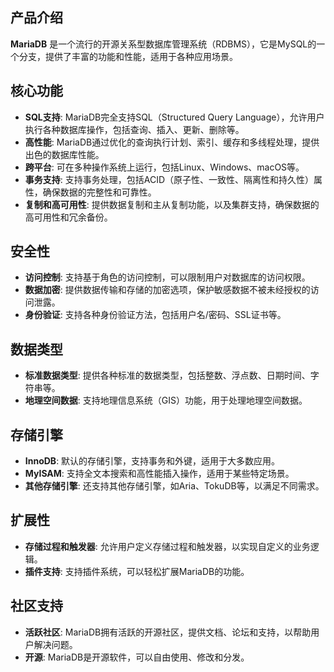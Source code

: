 ## 产品介绍

**MariaDB** 是一个流行的开源关系型数据库管理系统（RDBMS），它是MySQL的一个分支，提供了丰富的功能和性能，适用于各种应用场景。

## 核心功能

- **SQL支持**: MariaDB完全支持SQL（Structured Query Language），允许用户执行各种数据库操作，包括查询、插入、更新、删除等。
- **高性能**: MariaDB通过优化的查询执行计划、索引、缓存和多线程处理，提供出色的数据库性能。
- **跨平台**: 可在多种操作系统上运行，包括Linux、Windows、macOS等。
- **事务支持**: 支持事务处理，包括ACID（原子性、一致性、隔离性和持久性）属性，确保数据的完整性和可靠性。
- **复制和高可用性**: 提供数据复制和主从复制功能，以及集群支持，确保数据的高可用性和冗余备份。

## 安全性

- **访问控制**: 支持基于角色的访问控制，可以限制用户对数据库的访问权限。
- **数据加密**: 提供数据传输和存储的加密选项，保护敏感数据不被未经授权的访问泄露。
- **身份验证**: 支持各种身份验证方法，包括用户名/密码、SSL证书等。

## 数据类型

- **标准数据类型**: 提供各种标准的数据类型，包括整数、浮点数、日期时间、字符串等。
- **地理空间数据**: 支持地理信息系统（GIS）功能，用于处理地理空间数据。

## 存储引擎

- **InnoDB**: 默认的存储引擎，支持事务和外键，适用于大多数应用。
- **MyISAM**: 支持全文本搜索和高性能插入操作，适用于某些特定场景。
- **其他存储引擎**: 还支持其他存储引擎，如Aria、TokuDB等，以满足不同需求。

## 扩展性

- **存储过程和触发器**: 允许用户定义存储过程和触发器，以实现自定义的业务逻辑。
- **插件支持**: 支持插件系统，可以轻松扩展MariaDB的功能。

## 社区支持

- **活跃社区**: MariaDB拥有活跃的开源社区，提供文档、论坛和支持，以帮助用户解决问题。
- **开源**: MariaDB是开源软件，可以自由使用、修改和分发。
